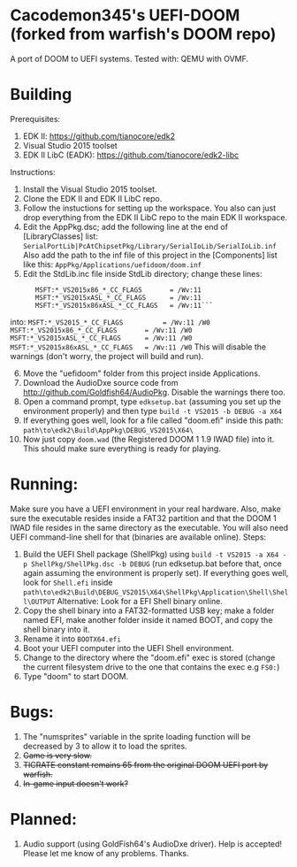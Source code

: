 # Cacodemon345's UEFI-DOOM (forked from warfish's DOOM repo)

A port of DOOM to UEFI systems.
Tested with: QEMU with OVMF.

# Building
Prerequisites:
1. EDK II: https://github.com/tianocore/edk2
2. Visual Studio 2015 toolset
3. EDK II LibC (EADK): https://github.com/tianocore/edk2-libc

Instructions:
1. Install the Visual Studio 2015 toolset.
2. Clone the EDK II and EDK II LibC repo.
3. Follow the instuctions for setting up the workspace. You also can just drop everything from the EDK II LibC repo to the main EDK II workspace.
4. Edit the AppPkg.dsc; add the following line at the end of [LibraryClasses] list:
	`SerialPortLib|PcAtChipsetPkg/Library/SerialIoLib/SerialIoLib.inf`
   Also add the path to the inf file of this project in the [Components] list like this:
	`AppPkg/Applications/uefidoom/doom.inf`
5. Edit the StdLib.inc file inside StdLib directory; change these lines:
	```MSFT:*_VS2015_*_CC_FLAGS          = /Wv:11
	   MSFT:*_VS2015x86_*_CC_FLAGS       = /Wv:11
	   MSFT:*_VS2015xASL_*_CC_FLAGS      = /Wv:11
	   MSFT:*_VS2015x86xASL_*_CC_FLAGS   = /Wv:11```
into:
	```MSFT:*_VS2015_*_CC_FLAGS          = /Wv:11 /W0
   	   MSFT:*_VS2015x86_*_CC_FLAGS       = /Wv:11 /W0
   	   MSFT:*_VS2015xASL_*_CC_FLAGS      = /Wv:11 /W0
           MSFT:*_VS2015x86xASL_*_CC_FLAGS   = /Wv:11 /W0```
    This will disable the warnings (don't worry, the project will build and run).

6. Move the "uefidoom" folder from this project inside Applications.
7. Download the AudioDxe source code from http://github.com/Goldfish64/AudioPkg. Disable the warnings there too.
8. Open a command prompt, type `edksetup.bat` (assuming you set up the environment properly) and then type `build -t VS2015 -b DEBUG -a X64`
9. If everything goes well, look for a file called "doom.efi" inside this path: 
`path\to\edk2\Build\AppPkg\DEBUG_VS2015\X64\`
10. Now just copy `doom.wad` (the Registered DOOM 1 1.9 IWAD file) into it.
This should make sure everything is ready for playing.
# Running:
Make sure you have a UEFI environment in your real hardware. Also, make sure the executable resides inside a FAT32 partition and that the DOOM 1 IWAD file resides in the same directory as the executable.
You will also need UEFI command-line shell for that (binaries are available online).
Steps:
1. Build the UEFI Shell package (ShellPkg) using `build -t VS2015 -a X64 -p ShellPkg/ShellPkg.dsc -b DEBUG` (run edksetup.bat before that, once again assuming the environment is properly set). If everything goes well, look for `Shell.efi` inside `path\to\edk2\Build\DEBUG_VS2015\X64\ShellPkg\Application\Shell\Shell\OUTPUT`
Alternative: Look for a EFI Shell binary online.
2. Copy the shell binary into a FAT32-formatted USB key; make a folder named EFI, make another folder inside it named BOOT,  and copy the shell binary into it.
3. Rename it into `BOOTX64.efi`
4. Boot your UEFI computer into the UEFI Shell environment.
5. Change to the directory where the "doom.efi" exec is stored (change the current filesystem drive to the one that contains the exec e.g `FS0:`)
6. Type "doom" to start DOOM.
# Bugs:
1. The "numsprites" variable in the sprite loading function will be decreased by 3 to allow it to load the sprites.
2. ~~Game is very slow.~~
3. ~~TICRATE constant remains 65 from the original DOOM UEFI port by warfish.~~
4. ~~In-game input doesn't work?~~
# Planned:
1. Audio support (using GoldFish64's AudioDxe driver).
Help is accepted! Please let me know of any problems. Thanks.
